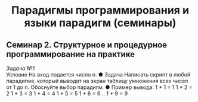 # <p style="text-align: center">Парадигмы программирования и языки парадигм (семинары)</p>

## Семинар 2. Структурное и процедурное программирование на практике

*Задача №1*  
Условие
На вход подается число n.
● Задача
Написать скрипт в любой парадигме, который выводит на экран таблицу умножения всех чисел от 1 до n.
Обоснуйте выбор парадигм.
● Пример вывода:
1 * 1 = 1
1 * 2 = 2
1 * 3 = 3
1 * 4 = 4
1 * 5 = 5
1 * 6 = 6
..
1 * 9 = 9
